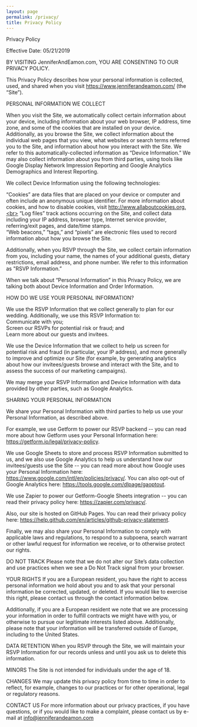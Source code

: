 ```yaml
---
layout: page
permalink: /privacy/
title: Privacy Policy
---
```


<head>
  <!-- Global site tag (gtag.js) - Google Analytics -->
  <script async src="https://www.googletagmanager.com/gtag/js?id=UA-140670048-1"></script>
  <script>
    window.dataLayer = window.dataLayer || [];
    function gtag(){dataLayer.push(arguments);}
    gtag('js', new Date());

    gtag('config', 'UA-140670048-1');
  </script>
</head>

Privacy Policy

Effective Date: 05/21/2019

BY VISITING JenniferAndEamon.com, YOU ARE CONSENTING TO OUR PRIVACY POLICY.

This Privacy Policy describes how your personal information is collected, used, and shared when you visit https://www.jenniferandeamon.com/ (the “Site”).

PERSONAL INFORMATION WE COLLECT

When you visit the Site, we automatically collect certain information about your device, including information about your web browser, IP address, time zone, and some of the cookies that are installed on your device. Additionally, as you browse the Site, we collect information about the individual web pages that you view, what websites or search terms referred you to the Site, and information about how you interact with the Site. We refer to this automatically-collected information as “Device Information.” We may also collect information about you from third parties, using tools like Google Display Network Impression Reporting and Google Analytics Demographics and Interest Reporting.

We collect Device Information using the following technologies:

  “Cookies” are data files that are placed on your device or computer and often include an anonymous unique identifier. For more information about cookies, and how to disable cookies, visit http://www.allaboutcookies.org.<br>
  “Log files” track actions occurring on the Site, and collect data including your IP address, browser type, Internet service provider, referring/exit pages, and date/time stamps.<br>
  “Web beacons,” “tags,” and “pixels” are electronic files used to record information about how you browse the Site.

Additionally, when you RSVP through the Site, we collect certain information from you, including your name, the names of your additional guests, dietary restrictions, email address, and phone number.  We refer to this information as "RSVP Information.”

When we talk about “Personal Information” in this Privacy Policy, we are talking both about Device Information and Order Information.

HOW DO WE USE YOUR PERSONAL INFORMATION?

We use the RSVP Information that we collect generally to plan for our wedding.  Additionally, we use this RSVP Information to:<br>
Communicate with you;<br>
Screen our RSVPs for potential risk or fraud; and<br>
Learn more about our guests and invitees.

We use the Device Information that we collect to help us screen for potential risk and fraud (in particular, your IP address), and more generally to improve and optimize our Site (for example, by generating analytics about how our invitees/guests browse and interact with the Site, and to assess the success of our marketing campaigns).

We may merge your RSVP Information and Device Information with data provided by other parties, such as Google Analytics.

SHARING YOUR PERSONAL INFORMATION

We share your Personal Information with third parties to help us use your Personal Information, as described above.

For example, we use Getform to power our RSVP backend -- you can read more about how Getform uses your Personal Information here: https://getform.io/legal/privacy-policy.

We use Google Sheets to store and process RSVP Information submitted to us, and we also use Google Analytics to help us understand how our invitees/guests use the Site -- you can read more about how Google uses your Personal Information here:  https://www.google.com/intl/en/policies/privacy/.  You can also opt-out of Google Analytics here:  https://tools.google.com/dlpage/gaoptout.

We use Zapier to power our Getform-Google Sheets integration --  you can read their privacy policy here: https://zapier.com/privacy/.

Also, our site is hosted on GitHub Pages. You can read their privacy policy here: https://help.github.com/en/articles/github-privacy-statement.

Finally, we may also share your Personal Information to comply with applicable laws and regulations, to respond to a subpoena, search warrant or other lawful request for information we receive, or to otherwise protect our rights.

DO NOT TRACK
Please note that we do not alter our Site’s data collection and use practices when we see a Do Not Track signal from your browser.

YOUR RIGHTS
If you are a European resident, you have the right to access personal information we hold about you and to ask that your personal information be corrected, updated, or deleted. If you would like to exercise this right, please contact us through the contact information below.

Additionally, if you are a European resident we note that we are processing your information in order to fulfill contracts we might have with you, or otherwise to pursue our legitimate interests listed above.  Additionally, please note that your information will be transferred outside of Europe, including to the United States.

DATA RETENTION
When you RSVP through the Site, we will maintain your RSVP Information for our records unless and until you ask us to delete this information.

MINORS
The Site is not intended for individuals under the age of 18.

CHANGES
We may update this privacy policy from time to time in order to reflect, for example, changes to our practices or for other operational, legal or regulatory reasons.

CONTACT US
For more information about our privacy practices, if you have questions, or if you would like to make a complaint, please contact us by e-mail at info@jenniferandeamon.com